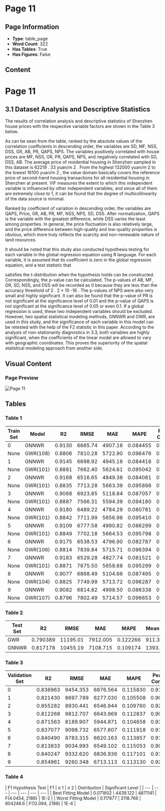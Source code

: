 # Page 11

## Page Information

- **Type**: table_page
- **Word Count**: 322
- **Has Tables**: True
- **Has Figures**: False

## Content

# Page 11

## 3.1 Dataset Analysis and Descriptive Statistics

The results of correlation analysis and descriptive statistics of Shenzhen house prices with the respective variable factors are shown in the Table 3 below.

As can be seen from the table, ranked by the absolute values of the correlation coefficients in descending order, the variables are SD, MF, NSS, DSS, GR, AB, PR, QAPS, NPS. The variables positively correlated with house prices are MF, NSS, GR, PR, QAPS, NPS, and negatively correlated with SD, DSS, AB. The average price of residential housing in Shenzhen sampled in this dataset is 62219 . 33 yuan/m 2 . From the highest 132000 yuan/m 2 to the lowest 16100 yuan/m 2 , the value domain basically covers the reference price of second-hand housing transactions for all residential housing in Shenzhen at present. VIF measures the extent to which this independent variable is influenced by other independent variables, and since all of them are extremely close to 1, it can be found that the degree of multicollinearity of the data source is minimal.

Ranked by coefficient of variation in descending order, the variables are QAPS, Price, GR, AB, PR, MF, NSS, NPS, SD, DSS. After normalization, QAPS is the variable with the greatest difference, while DSS varies the least among properties. In general, the price fluctuation is also relatively large, and the price difference between high-quality and low-quality properties is obvious, which more truly reflects the scarcity and non-renewable nature of land resources.

It should be noted that this study also conducted hypothesis testing for each variable in the global regression equation using R language. For each variable, it is assumed that its coefficient is zero in the global regression equation, and a test statistic that

satisfies the t-distribution when the hypothesis holds can be constructed. Correspondingly, the p-value can be calculated. The p-values of AB, MF, GR, SD, NSS, and DSS will be recorded as 0 because they are less than the accuracy threshold of 2 . 2 × 10 -16 . The p-values of NPS were also very small and highly significant. It can also be found that the p-value of PR is not significant at the significance level of 0.01 and the p-value of QAPS is not significant at the significance level of 0.05 or even 0.1. If a global regression is used, these two independent variables should be excluded. However, two spatial statistical modeling methods, GNNWR and GWR, are used in this study, and the significance of each variable in this model can be retested with the help of the F2 statistic in this paper. According to the analysis of non-stationarity diagnostics in 3.3, both variables are highly significant, when the coefficients of the linear model are allowed to vary with geographic coordinates. This proves the superiority of the spatial statistical modeling approach from another side.

## Visual Content

### Page Preview

![Page 11](/projects/llms/images/2202.04358v1_page_11.png)

## Tables

### Table 1

| Train Set | Model | R2 | RMSE | MAE | MAPE | Pearson Cor. Coe. | AICc |
| --- | --- | --- | --- | --- | --- | --- | --- |
| 0 | GNNWR | 0.9130 | 6665.74 | 4907.16 | 0.084455 | 0.955890 | 44935.93 |
| None | GWR(108) | 0.8806 | 7810.28 | 5722.90 | 0.096476 | 0.938932 | 46711.89 |
| 1 | GNNWR | 0.9145 | 6698.92 | 4945.16 | 0.084418 | 0.956290 | 44923.25 |
| None | GWR(101) | 0.8881 | 7662.40 | 5624.61 | 0.095042 | 0.942811 | 46714.44 |
| 2 | GNNWR | 0.9168 | 6516.65 | 4849.38 | 0.084081 | 0.957767 | 44799.69 |
| None | GWR(101) | 0.8835 | 7713.28 | 5663.39 | 0.095898 | 0.940476 | 46751.67 |
| 3 | GNNWR | 0.9068 | 6923.85 | 5118.84 | 0.087057 | 0.952315 | 45066.73 |
| None | GWR(101) | 0.8887 | 7566.31 | 5594.39 | 0.094180 | 0.943155 | 46666.59 |
| 4 | GNNWR | 0.9180 | 6489.22 | 4784.29 | 0.080781 | 0.958206 | 44776.13 |
| None | GWR(101) | 0.8842 | 7711.99 | 5656.98 | 0.095410 | 0.940830 | 46748.33 |
| 5 | GNNWR | 0.9109 | 6777.58 | 4990.82 | 0.086299 | 0.954517 | 44972.38 |
| None | GWR(101) | 0.8849 | 7702.18 | 5664.53 | 0.095798 | 0.941220 | 46744.85 |
| 6 | GNNWR | 0.9175 | 6538.53 | 4796.90 | 0.082787 | 0.958058 | 44850.11 |
| None | GWR(106) | 0.8814 | 7839.84 | 5715.71 | 0.096394 | 0.939293 | 46751.99 |
| 7 | GNNWR | 0.9183 | 6529.28 | 4827.74 | 0.081521 | 0.958488 | 44795.06 |
| None | GWR(101) | 0.8871 | 7675.50 | 5658.68 | 0.095299 | 0.942348 | 46730.64 |
| 8 | GNNWR | 0.9077 | 6868.49 | 5104.66 | 0.087495 | 0.953352 | 45038.13 |
| None | GWR(104) | 0.8825 | 7749.99 | 5713.72 | 0.096287 | 0.939906 | 46735.51 |
| 9 | GNNWR | 0.9082 | 6814.82 | 4998.50 | 0.086338 | 0.953331 | 45025.80 |
| None | GWR(107) | 0.8796 | 7802.49 | 5714.57 | 0.096653 | 0.938439 | 46719.31 |

### Table 2

| Test Set | R2 | RMSE | MAE | MAPE | Mean Err. | Pearson Cor. Coe. |
| --- | --- | --- | --- | --- | --- | --- |
| GWR | 0.790389 | 11195.01 | 7912.005 | 0.122266 | 911.3839 | 0.891319 |
| GNNWR | 0.817178 | 10455.19 | 7108.715 | 0.109174 | 1393.691 | 0.905834 |

### Table 3

| Validation Set | R2 | RMSE | MAE | MAPE | Pearson Cor. Coe. |
| --- | --- | --- | --- | --- | --- |
| 0 | 0.836963 | 9454.353 | 6876.564 | 0.115830 | 0.915256 |
| 1 | 0.821430 | 8697.789 | 6277.030 | 0.105508 | 0.907206 |
| 2 | 0.855282 | 8930.441 | 6546.944 | 0.109760 | 0.924835 |
| 3 | 0.812268 | 9812.707 | 6643.969 | 0.112837 | 0.901745 |
| 4 | 0.871563 | 8189.907 | 5944.871 | 0.104658 | 0.933591 |
| 5 | 0.837077 | 9098.732 | 6577.607 | 0.111918 | 0.915711 |
| 6 | 0.840490 | 8783.315 | 6620.163 | 0.113857 | 0.917376 |
| 7 | 0.813833 | 9034.993 | 6549.102 | 0.115053 | 0.902763 |
| 8 | 0.840247 | 9332.620 | 6836.936 | 0.117101 | 0.916725 |
| 9 | 0.854961 | 9260.348 | 6713.113 | 0.113130 | 0.925135 |

### Table 4

| F1 Hypothesis Test | F1 | σ
1 | σ
2 | Distribution | Significant Level |
| --- | --- | --- | --- | --- | --- |
| Best Fitting Model | 0.071602 | 4439.122 | 4871141 | F(4.0454, 2186) | 1E-2 |
| Worst Fitting Model | 0.117877 | 3118.766 | 804246.6 | F(12.094, 2186) | 1E-4 |

